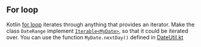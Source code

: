 ## For loop

Kotlin [for loop](http://kotlinlang.org/docs/reference/control-flow.html#for-loops)
iterates through anything that provides an iterator.
Make the class `DateRange` implement [`Iterable<MyDate>`](https://kotlinlang.org/api/latest/jvm/stdlib/kotlin.collections/kotlin.-iterable/),
so that it could be iterated over.
You can use the function `MyDate.nextDay()` defined in [DateUtil.kt](/#/Kotlin%20Koans/Conventions/For%20loop/DateUtil.kt)
